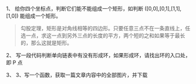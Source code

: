 1、 给你四个坐标点，判断它们能不能组成一个矩形，如判断 ([0,0],[0,1],[1,1],[1,0]) 能组成一个矩形。
> 勾股定理，矩形是对角线相等的四边形。只要任意三点不在一条直线上，任选一点，求这一点到另外三点的长度的平方，两个短的之和如果等于最长的，那么这就是矩形。

2、 写一段代码判断单向链表中有没有形成环，如果形成环，请找出环的入口处，即 P 点

3、 3、写一个函数，获取一篇文章内容中的全部图片，并下载